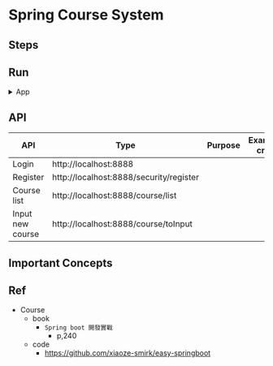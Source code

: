 # Spring Course System


## Steps


## Run

<details>
<summary>App</summary>

- Run ddl first

```bash
#---------------------------
# Run app
#---------------------------

# build
mvn package

# run
java -jar <built_jar>
```

</details>

## API

| API | Type | Purpose | Example cmd | Comment|
| ----- | -------- | ---- | ----- | ---- |
| Login | http://localhost:8888 | | |
| Register | http://localhost:8888/security/register | | |
| Course list | http://localhost:8888/course/list | | |
| Input new course | http://localhost:8888/course/toInput | | |


## Important Concepts

## Ref

- Course
    - book
        - `Spring boot 開發實戰`
            - p,240
    - code
      - https://github.com/xiaoze-smirk/easy-springboot